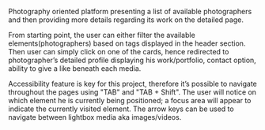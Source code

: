Photography oriented platform presenting a list of available photographers and then providing 
more details regarding its work on the detailed page.

From starting point, the user can either filter the available elements(photographers) based on tags displayed in the header section.
Then user can simply click on one of the cards, hence redirected to photographer’s detailed profile displaying his work/portfolio, contact option,
ability to give a like beneath each media.

Accessibility feature is key for this project, therefore it’s possible to navigate throughout the pages using "TAB" and "TAB + Shift". 
The user will notice on which element he is currently being positioned; a focus area will appear to indicate the currently visited element.
The arrow keys can be used to navigate between lightbox media aka images/videos.
